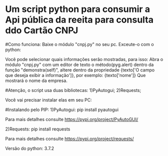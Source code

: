 ﻿# Um script python para consumir a Api pública da reeita para consulta ddo Cartão CNPJ

#Como funciona:
Baixe o módulo "cnpj.py" no seu pc.
Exceute-o com o python:

Você pode selecionar quais informações serão mostradas, para isso:
Abra o módulo "cnpj.py" com um editor de texto o método(pyg.alert)
dentro da função "demonstra(self)", altere dentro da propriedade
{texto['O campo que deseja exibir a informação']}, por exemplo:
{texto['nome']} Que mostrará o nome da empresa.

#Atenção, o script usa duas bibliotecas:
1)PyAutogui;
2)Requests;

Você vai precisar instalar elas em seu PC:

#Instalando pelo PIP:
1)PyAutogui:
pip install pyautogui

Para mais detalhes consulte https://pypi.org/project/PyAutoGUI/

2)Requests:
pip install requests

Para mais detalhes consulte https://pypi.org/project/requests/

Versão do python: 3.7.2

